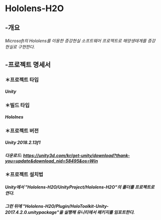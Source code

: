 # Hololens-H2O
## -개요
###### Microsoft의 Hololens를 이용한 증강현실 소프트웨어 프로젝트로 해양생태계를 증강현실로 구현한다.
## -프로젝트 명세서
### ＊프로젝트 타입
##### Unity
### ＊빌드 타입
##### Hololnes
### ＊프로젝트 버전
##### Unity 2018.2.13f1
##### 다운로드: https://unity3d.com/kr/get-unity/download?thank-you=update&download_nid=58495&os=Win
### ＊프로젝트 설치법
##### Unity에서 "Hololens-H2O/UnityProject/Hololens-H2O"의 폴더를 프로젝트로 연다.
##### 그런 뒤에 "Hololens-H2O/Plugin/HoloToolkit-Unity-2017.4.2.0.unitypackage"을 실행해 유니티에서 패키지를 임포트한다.
